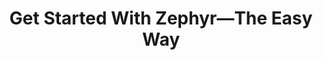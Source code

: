 ---
layout: externalpost
title: "Get Started With Zephyr—The Easy Way"
redirect_url: https://dev.blues.io/blog/zephyr-the-easy-way/
publication_name: "Blues Developer Blog"
publication_url: "https://dev.blues.io/blog/"
---
